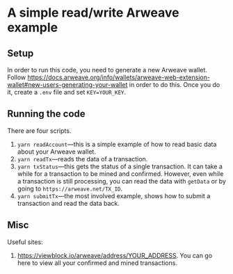 # A simple read/write Arweave example

## Setup

In order to run this code, you need to generate a new Arweave wallet. Follow https://docs.arweave.org/info/wallets/arweave-web-extension-wallet#new-users-generating-your-wallet in order to do this. Once you do it, create a `.env` file and set `KEY=YOUR_KEY`.

## Running the code

There are four scripts.

1. `yarn readAccount`—this is a simple example of how to read basic data about your Arweave wallet.
2. `yarn readTx`—reads the data of a transaction.
3. `yarn txStatus`—this gets the status of a single transaction. It can take a while for a transaction to be mined and confirmed. However, even while a transaction is still processing, you can read the data with `getData` or by going to `https://arweave.net/TX_ID`.
4. `yarn submitTx`—the most involved example, shows how to submit a transaction and read the data back.

## Misc

Useful sites:

1. https://viewblock.io/arweave/address/YOUR_ADDRESS. You can go here to view all your confirmed and mined transactions.
